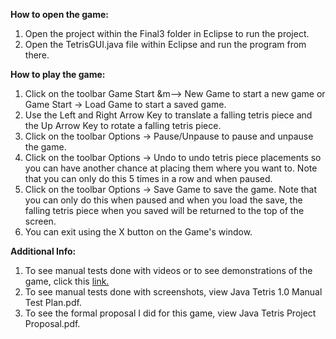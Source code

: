 **How to open the game:**  
1. Open the project within the Final3 folder in Eclipse to run the project.  
2. Open the TetrisGUI.java file within Eclipse and run the program from there.  

**How to play the game:**  
1. Click on the toolbar Game Start &m--> New Game to start a new game or Game Start -> Load Game to start a saved game.  
2. Use the Left and Right Arrow Key to translate a falling tetris piece and the Up Arrow Key to rotate a falling tetris piece.  
3. Click on the toolbar Options -> Pause/Unpause to pause and unpause the game.  
4. Click on the toolbar Options -> Undo to undo tetris piece placements so you can have another chance at placing them where you want to. Note that you can only do this 5 times in a row and when paused.  
5. Click on the toolbar Options -> Save Game to save the game. Note that you can only do this when paused and when you load the save, the falling tetris piece when you saved will be returned to the top of the screen.  
6. You can exit using the X button on the Game's window.

**Additional Info:**  
1. To see manual tests done with videos or to see demonstrations of the game, click this [link.](https://www.youtube.com/playlist?list=PLmqwjpLHqLbjCdQj-3X6aPx7IcWUKM4aT)  
2. To see manual tests done with screenshots, view Java Tetris 1.0 Manual Test Plan.pdf.  
3. To see the formal proposal I did for this game, view Java Tetris Project Proposal.pdf.  
